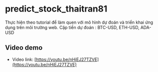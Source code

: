 # predict_stock_thaitran81

Thực hiện theo tutorial để làm quen với mô hình dự đoán và triển khai ứng dụng trên môi trường web.
Cặp tiền dự đoán : BTC-USD, ETH-USD, ADA-USD

## Video demo

* Video link: [https://youtu.be/nHiEJ27TZVE](https://youtu.be/nHiEJ27TZVE)

